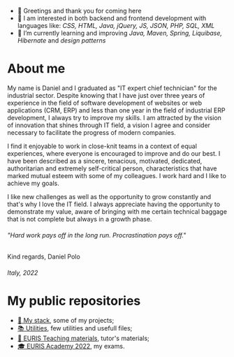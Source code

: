 - 👋 Greetings and thank you for coming here
- 👀 I am interested in both backend and frontend development with languages like: *CSS, HTML, Java, jQuery, JS, JSON, PHP, SQL, XML*
- 🌱 I’m currently learning and improving *Java, Maven, Spring, Liquibase, Hibernate* and *design patterns*

# About me
My name is Daniel and I graduated as "IT expert chief technician" for the industrial sector. Despite knowing that I have just over three years
of experience in the field of software development of websites or web applications (CRM, ERP) and less than one year in the field of industrial ERP development, I always
try to improve my skills. I am attracted by the vision of innovation that shines through IT field, a vision I agree and consider necessary to facilitate the progress
of modern companies.

I find it enjoyable to work in close-knit teams in a context of equal experiences, where everyone is encouraged to improve and do our best. I have been described
as a sincere, tenacious, motivated, dedicated, authoritarian and extremely self-critical person, characteristics that have marked mutual esteem with some of my 
colleagues. I work hard and I like to achieve my goals.

I like new challenges as well as the opportunity to grow constantly and that's why I love the IT field. I always appreciate having the opportunity to demonstrate my
value, aware of bringing with me certain technical baggage that is not complete but always in a growth phase.

###### *"Hard work pays off in the long run. Procrastination pays off."*

Kind regards, Daniel Polo

###### Italy, 2022

# My public repositories
- [🚀 My stack](https://github.com/stars/danielPoloWork/lists/my-stack), some of my projects;
- [📚 Utilities](https://github.com/stars/danielPoloWork/lists/utilities), few utilities and usefull files;
- [📙 EURIS Teaching materials](https://github.com/stars/danielPoloWork/lists/euris-teaching-materials), tutor's materials;
- [🎓 EURIS Academy 2022](https://github.com/stars/danielPoloWork/lists/euris-academy-2022), my exams. 
